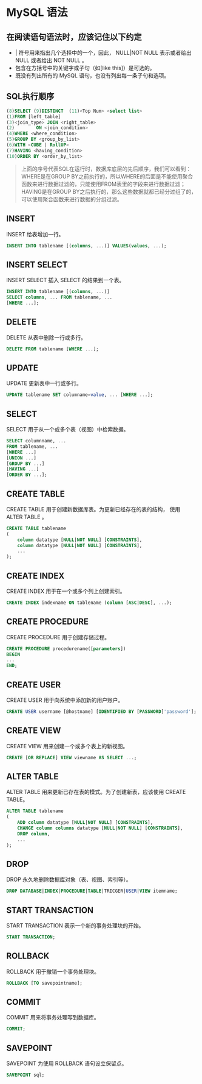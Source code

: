 # MySQL 语法

## 在阅读语句语法时，应该记住以下约定

* | 符号用来指出几个选择中的一个，因此， NULL|NOT NULL 表示或者给出 NULL 或者给出 NOT NULL 。
* 包含在方括号中的关键字或子句（如[like this]）是可选的。
* 既没有列出所有的 MySQL 语句，也没有列出每一条子句和选项。

## SQL执行顺序

``` sql
(8)SELECT (9)DISTINCT  (11)<Top Num> <select list>
(1)FROM [left_table]
(3)<join_type> JOIN <right_table>
(2)        ON <join_condition>
(4)WHERE <where_condition>
(5)GROUP BY <group_by_list>
(6)WITH <CUBE | RollUP>
(7)HAVING <having_condition>
(10)ORDER BY <order_by_list> 
```

> 上面的序号代表SQL在运行时，数据库底层的先后顺序，我们可以看到：
WHERE是在GROUP BY之前执行的，所以WHERE的后面是不能使用聚合函数来进行数据过滤的，只能使用FROM表里的字段来进行数据过滤；
HAVING是在GROUP BY之后执行的，那么这些数据就都已经分过组了的，可以使用聚合函数来进行数据的分组过滤。

## INSERT

INSERT 给表增加一行。

``` sql
INSERT INTO tablename [(columns, ...)] VALUES(values, ...);
```

## INSERT SELECT

INSERT SELECT 插入 SELECT 的结果到一个表。

``` sql
INSERT INTO tablename [(columns, ...)]
SELECT columns, ... FROM tablename, ...
[WHERE ...];
```

## DELETE

DELETE 从表中删除一行或多行。

``` sql
DELETE FROM tablename [WHERE ...];
```

## UPDATE

UPDATE 更新表中一行或多行。

``` sql
UPDATE tablename SET columname=value, ... [WHERE ...];
```

## SELECT

SELECT 用于从一个或多个表（视图）中检索数据。

``` sql
SELECT columnname, ...
FROM tablename, ...
[WHERE ...]
[UNION ...]
[GROUP BY ...]
[HAVING ...]
[ORDER BY ...];
```

## CREATE TABLE

CREATE TABLE 用于创建新数据库表。为更新已经存在的表的结构，
使用 ALTER TABLE 。

``` sql
CREATE TABLE tablename
(
    column datatype [NULL|NOT NULL] [CONSTRAINTS],
    column datatype [NULL|NOT NULL] [CONSTRAINTS],
    ...
);
```

## CREATE INDEX

CREATE INDEX 用于在一个或多个列上创建索引。

``` sql
CREATE INDEX indexname ON tablename (column [ASC|DESC], ...);
```

## CREATE PROCEDURE

CREATE PROCEDURE 用于创建存储过程。

``` sql
CREATE PROCEDURE procedurename([parameters])
BEGIN
...
END;
```

## CREATE USER

CREATE USER 用于向系统中添加新的用户账户。

``` sql
CREATE USER username [@hostname] [IDENTIFIED BY [PASSWORD]'password'];
```

## CREATE VIEW

CREATE VIEW 用来创建一个或多个表上的新视图。

``` sql
CREATE [OR REPLACE] VIEW viewname AS SELECT ...;
```

## ALTER TABLE

ALTER TABLE 用来更新已存在表的模式。为了创建新表，应该使用 CREATE TABLE。

``` sql
ALTER TABLE tablename
(
    ADD column datatype [NULL|NOT NULL] [CONSTRAINTS],
    CHANGE column columns datatype [NULL|NOT NULL] [CONSTRAINTS],
    DROP column,
    ...
);
```

## DROP

DROP 永久地删除数据库对象（表、视图、索引等）。

``` sql
DROP DATABASE|INDEX|PROCEDURE|TABLE|TRICGER|USER|VIEW itemname;
```

## START TRANSACTION

START TRANSACTION 表示一个新的事务处理块的开始。

``` sql
START TRANSACTION;
```

## ROLLBACK

ROLLBACK 用于撤销一个事务处理块。

``` sql
ROLLBACK [TO savepointname];
```

## COMMIT

COMMIT 用来将事务处理写到数据库。

``` sql
COMMIT;
```

## SAVEPOINT

SAVEPOINT 为使用 ROLLBACK 语句设立保留点。

``` sql
SAVEPOINT sql;
```

